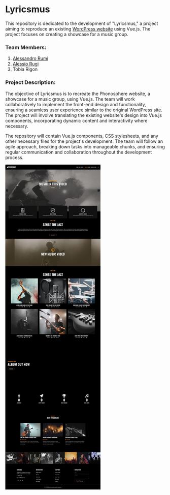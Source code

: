 # Lyricsmus


This repository is dedicated to the development of "Lyricsmus," a project aiming to reproduce an existing [WordPress website](https://phonosphere.com/) using Vue.js. The project focuses on creating a showcase for a music group.

### Team Members:
1. [Alessandro Rumi](https://github.com/alessandrorumi)
2. [Alessio Rugi](https://github.com/Pepesalezucchero)
3. Tobia Rigon

### Project Description:
The objective of Lyricsmus is to recreate the Phonosphere website, a showcase for a music group, using Vue.js. The team will work collaboratively to implement the front-end design and functionality, ensuring a seamless user experience similar to the original WordPress site. The project will involve translating the existing website's design into Vue.js components, incorporating dynamic content and interactivity where necessary.

The repository will contain Vue.js components, CSS stylesheets, and any other necessary files for the project's development. The team will follow an agile approach, breaking down tasks into manageable chunks, and ensuring regular communication and collaboration throughout the development process.

![](https://github.com/TobiaRigon/proj-html-vuejs/blob/main/Screenshot.jpg?raw=true)
